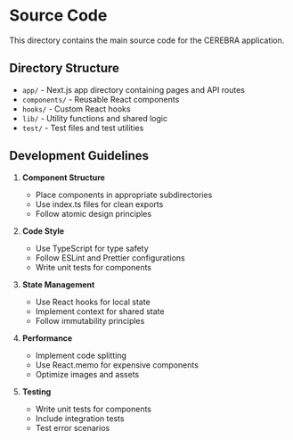 # Source Code

This directory contains the main source code for the CEREBRA application.

## Directory Structure

- `app/` - Next.js app directory containing pages and API routes
- `components/` - Reusable React components
- `hooks/` - Custom React hooks
- `lib/` - Utility functions and shared logic
- `test/` - Test files and test utilities

## Development Guidelines

1. **Component Structure**
   - Place components in appropriate subdirectories
   - Use index.ts files for clean exports
   - Follow atomic design principles

2. **Code Style**
   - Use TypeScript for type safety
   - Follow ESLint and Prettier configurations
   - Write unit tests for components

3. **State Management**
   - Use React hooks for local state
   - Implement context for shared state
   - Follow immutability principles

4. **Performance**
   - Implement code splitting
   - Use React.memo for expensive components
   - Optimize images and assets

5. **Testing**
   - Write unit tests for components
   - Include integration tests
   - Test error scenarios 